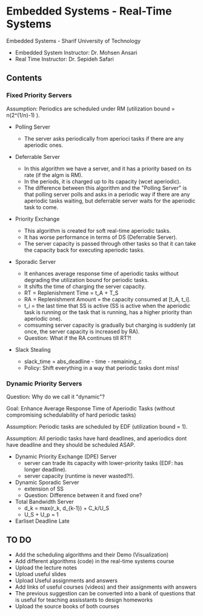 # Embedded Systems - Real-Time Systems

Embedded Systems - Sharif University of Technology

* Embedded System Instructor: Dr. Mohsen Ansari
* Real Time Instructor: Dr. Sepideh Safari

## Contents
### Fixed Priority Servers
Assumption: Periodics are scheduled under RM (utilization bound = n(2^(1/n)-1) ).

- Polling Server
  - The server asks periodically from aperioci tasks if there are any aperiodic ones.
  
- Deferrable Server
  
  - In this algorithm we have a server, and it has a priority based on its rate (if the algm is RM).
  - In the periods, it is charged up to its capacity (wcet aperiodic).
  - The difference between this algorithm and the "Polling Server" is that polling server polls and asks in a periodic way if there are any aperiodic tasks waiting, but deferrable server waits for the aperiodic task to come.

- Priority Exchange

  - This algorithm is created for soft real-time aperiodic tasks.
  - It has worse performance in terms of DS (Deferrable Server).
  - The server capacity is passed through other tasks so that it can take the capacity back for executing aperiodic tasks.

- Sporadic Server
  - It enhances average response time of aperiodic tasks without degrading the utilization bound for periodic tasks.
  - It shifts the time of charging the server capacity.
  - RT = Replenishment Time = t_A + T_S
  - RA = Replenishment Amount = the capacity consumed at [t_A, t_i].
  - t_i = the last time that SS is active (SS is active when the aperiodic task is running or the task that is running, has a higher priority than aperiodic one).
  - comsuming server capacity is gradually but charging is suddenly (at once, the server capacity is increased by RA).
  - Question: What if the RA continues till RT?!

- Slack Stealing
  - slack_time = abs_deadline - time - remaining_c
  - Policy: Shift everything in a way that periodic tasks dont miss!


### Dynamic Priority Servers
Question: Why do we call it "dynamic"?

Goal: Enhance Average Response Time of Aperiodic Tasks (without compromising schedulability of hard periodic tasks)

Assumption: Periodic tasks are scheduled by EDF (utilization bound = 1).

Assumption: All periodic tasks have hard deadlines, and aperiodics dont have deadline and they should be scheduled ASAP.

- Dynamic Priority Exchange (DPE) Server
  - server can trade its capacity with lower-priority tasks (EDF: has longer deadline).
  - server capacity (runtime is never wasted?!).
- Dynamic Sporadic Server
  - extension of SS
  - Question: Difference between it and fixed one?
- Total Bandwidth Server
  - d_k = max(r_k, d_{k-1}) + C_k/U_S
  - U_S + U_p = 1
- Earliset Deadline Late
 

## TO DO
- Add the scheduling algorithms and their Demo (Visualization)
- Add different algorithms (code) in the real-time systems course
- Upload the lecture notes
- Upload useful slides
- Upload Useful assignments and answers
- Add links of useful courses (videos) and their assignments with answers
- The previous suggestion can be converted into a bank of questions that is useful for teaching assisstants to design homeworks
- Upload the source books of both courses
